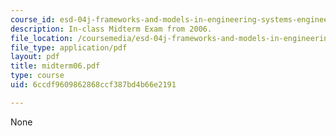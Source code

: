 ```yaml
---
course_id: esd-04j-frameworks-and-models-in-engineering-systems-engineering-system-design-spring-2007
description: In-class Midterm Exam from 2006.
file_location: /coursemedia/esd-04j-frameworks-and-models-in-engineering-systems-engineering-system-design-spring-2007/6ccdf9609862868ccf387bd4b66e2191_midterm06.pdf
file_type: application/pdf
layout: pdf
title: midterm06.pdf
type: course
uid: 6ccdf9609862868ccf387bd4b66e2191

---
```

None